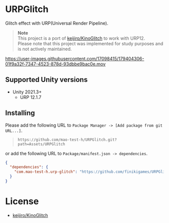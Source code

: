 # URPGlitch

Glitch effect with URP(Universal Render Pipeline).

> **Note**  
> This project is a port of [keijiro/KinoGlitch](https://github.com/keijiro/KinoGlitch) to work with URP12.  
> Please note that this project was implemented for study purposes and is not actively maintained.  


https://user-images.githubusercontent.com/17098415/179404306-01f9a32f-7347-4523-878d-93dbbe9bac0e.mov


## Supported Unity versions

- Unity 2021.3+
    - URP 12.1.7


## Installing

Please add the following URL to `Package Manager -> [Add package from git URL...]`.

> `https://github.com/mao-test-h/URPGlitch.git?path=Assets/URPGlitch`

or add the following URL to `Package/manifest.json -> dependencies`.

```json
{
  "dependencies": {
    "com.mao-test-h.urp-glitch": "https://github.com/finikigames/URPGlitch.git?path=Assets/URPGlitch",
  }
}
```

# License

- [keijiro/KinoGlitch](https://github.com/keijiro/KinoGlitch)

